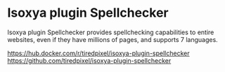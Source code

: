 # Isoxya plugin Spellchecker

Isoxya plugin Spellchecker provides spellchecking capabilities to entire websites, even if they have millions of pages, and supports 7 languages.

https://hub.docker.com/r/tiredpixel/isoxya-plugin-spellchecker  
https://github.com/tiredpixel/isoxya-plugin-spellchecker  
